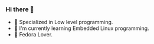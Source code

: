 ### Hi there 👋
- 🔭 Specialized in Low level programming.
- 🌱 I'm currently learning Embedded Linux programming.
- 🐧 Fedora Lover.
